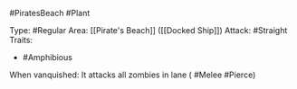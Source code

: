 #PiratesBeach #Plant 

Type: #Regular 
Area: [[Pirate's Beach]] ([[Docked Ship]])
Attack: #Straight
Traits:
- #Amphibious

When vanquished: It attacks all zombies in lane ( #Melee #Pierce)